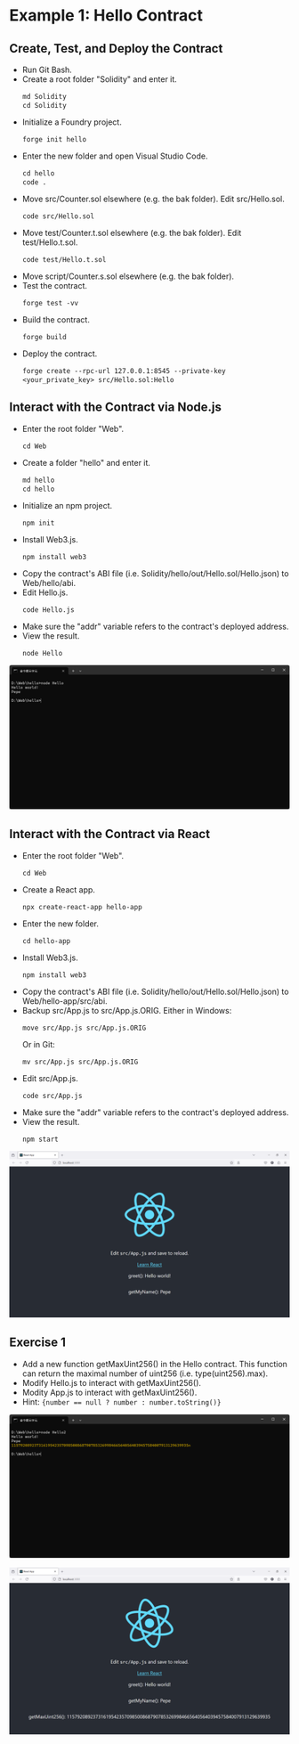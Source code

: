 # Example 1: Hello Contract

## Create, Test, and Deploy the Contract
+ Run Git Bash.
+ Create a root folder "Solidity" and enter it.
  ```
  md Solidity
  cd Solidity
  ```
+ Initialize a Foundry project.
  ```
  forge init hello
  ```
+ Enter the new folder and open Visual Studio Code.
  ```
  cd hello
  code .
  ```
+ Move src/Counter.sol elsewhere (e.g. the bak folder). Edit src/Hello.sol.
  ```
  code src/Hello.sol
  ```
+ Move test/Counter.t.sol elsewhere (e.g. the bak folder). Edit test/Hello.t.sol.
  ```
  code test/Hello.t.sol
  ```
+ Move script/Counter.s.sol elsewhere (e.g. the bak folder).
+ Test the contract.
  ```
  forge test -vv
  ```
+ Build the contract.
  ```
  forge build
  ```
+ Deploy the contract.
  ```
  forge create --rpc-url 127.0.0.1:8545 --private-key <your_private_key> src/Hello.sol:Hello
  ```

## Interact with the Contract via Node.js
+ Enter the root folder "Web".
  ```
  cd Web
  ```
+ Create a folder "hello" and enter it.
  ```
  md hello
  cd hello
  ```
+ Initialize an npm project.
  ```
  npm init
  ```
+ Install Web3.js.
  ```
  npm install web3
  ```
+ Copy the contract's ABI file (i.e. Solidity/hello/out/Hello.sol/Hello.json) to Web/hello/abi.
+ Edit Hello.js.
  ```
  code Hello.js
  ```
+ Make sure the "addr" variable refers to the contract's deployed address.
+ View the result.
  ```
  node Hello
  ```

![image](/smart_contracts/img/hello.png)

## Interact with the Contract via React
+ Enter the root folder "Web".
  ```
  cd Web
  ```
+ Create a React app.
  ```
  npx create-react-app hello-app
  ```
+ Enter the new folder.
  ```
  cd hello-app
  ```
+ Install Web3.js.
  ```
  npm install web3
  ```
+ Copy the contract's ABI file (i.e. Solidity/hello/out/Hello.sol/Hello.json) to Web/hello-app/src/abi.
+ Backup src/App.js to src/App.js.ORIG. Either in Windows:
  ```
  move src/App.js src/App.js.ORIG
  ```
  Or in Git:
  ```
  mv src/App.js src/App.js.ORIG
  ```
+ Edit src/App.js.
  ```
  code src/App.js
  ```
+ Make sure the "addr" variable refers to the contract's deployed address.
+ View the result.
  ```
  npm start
  ```

![image](/smart_contracts/img/hello-app.png)

## Exercise 1
+ Add a new function getMaxUint256() in the Hello contract. This function can return the maximal number of uint256 (i.e. type(uint256).max).
+ Modify Hello.js to interact with getMaxUint256().
+ Modity App.js to interact with getMaxUint256().
+ Hint: `{number == null ? number : number.toString()}`

![image](/smart_contracts/img/hello2.png)

![image](/smart_contracts/img/hello2-app.png)
